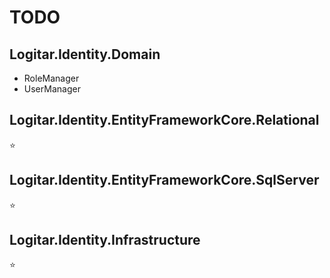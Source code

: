 # TODO

## Logitar.Identity.Domain

- RoleManager
- UserManager

## Logitar.Identity.EntityFrameworkCore.Relational

⭐

## Logitar.Identity.EntityFrameworkCore.SqlServer

⭐

## Logitar.Identity.Infrastructure

⭐
